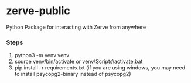 # zerve-public

Python Package for interacting with Zerve from anywhere

### Steps

1. python3 -m venv venv
2. source venv/bin/activate or venv\Scripts\activate.bat
3. pip install -r requirements.txt (if you are using windows, you may need to install psycopg2-binary instead of psycopg2)
